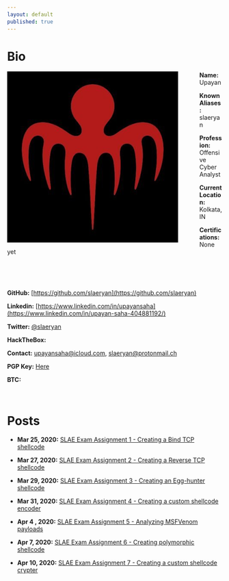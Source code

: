 ```yaml
---
layout: default
published: true
---
```


# Bio

<img style="padding-right: 50px;" align="left" src="assets/images/logo.jpeg">

**Name:** Upayan

**Known Aliases:** slaeryan

**Profession:** Offensive Cyber Analyst

**Current Location:** Kolkata, IN

**Certifications:** None yet

<br clear="left"/>
<br />
<br />

**GitHub:** [https://github.com/slaeryan](https://github.com/slaeryan)

**Linkedin:** [https://www.linkedin.com/in/upayansaha](https://www.linkedin.com/in/upayan-saha-404881192/)

**Twitter:** [@slaeryan](https://www.twitter.com/slaeryan/)

**HackTheBox:** <script src="https://www.hackthebox.eu/badge/255823"></script>

**Contact:** upayansaha@icloud.com, slaeryan@protonmail.ch

**PGP Key:** [Here](https://raw.githubusercontent.com/slaeryan/slaeryan.github.io/master/Upayan%20PGP%20Public%20Key.asc)

**BTC:** 

<br />

# Posts
- **Mar 25, 2020:** [SLAE Exam Assignment 1 - Creating a Bind TCP shellcode](./posts/slae-assignment1-blogpost.html)

- **Mar 27, 2020:** [SLAE Exam Assignment 2 - Creating a Reverse TCP shellcode](./posts/slae-assignment2-blogpost.html)

- **Mar 29, 2020:** [SLAE Exam Assignment 3 - Creating an Egg-hunter shellcode](./posts/slae-assignment3-blogpost.html)

- **Mar 31, 2020:** [SLAE Exam Assignment 4 - Creating a custom shellcode encoder](./posts/slae-assignment4-blogpost.html)

- **Apr 4 , 2020:** [SLAE Exam Assignment 5 - Analyzing MSFVenom payloads](./posts/slae-assignment5-blogpost.html)

- **Apr 7, 2020:** [SLAE Exam Assignment 6 - Creating polymorphic shellcode](./posts/slae-assignment6-blogpost.html)

- **Apr 10, 2020:** [SLAE Exam Assignment 7 - Creating a custom shellcode crypter](./posts/slae-assignment7-blogpost.html)
